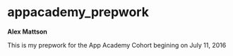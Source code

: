 # appacademy_prepwork

**Alex Mattson**

This is my prepwork for the App Academy Cohort begining on July 11, 2016
